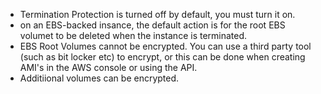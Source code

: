 - Termination Protection is turned off by default, you must turn it on.
- on an EBS-backed insance, the default action is for the root EBS volumet to be deleted when the instance is terminated.
- EBS Root Volumes cannot be encrypted. You can use a third party tool (such as bit locker etc) to encrypt, or this can be done when creating AMI's in the AWS console or using the API.
- Additiional volumes can be encrypted.

